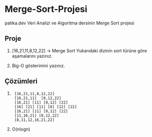 # Merge-Sort-Projesi
patika.dev Veri Analizi ve Algoritma dersinin Merge Sort projesi

## Proje

1. [16,21,11,8,12,22] -> Merge Sort
Yukarıdaki dizinin sort türüne göre aşamalarını yazınız.

2. Big-O gösterimini yazınız.


## Çözümleri

1. ```
    [16,21,11,8,12,22]
    [16,21,11]  [8,12,22]
    [16,21] [11] [8,12] [22]
    [16] [21] [11] [8] [12] [22]
    [16,21] [11] [8,12] [22]
    [11,16,21] [8,12,22]
    [8,11,12,16,21,22]
   ```
 2. O(nlogn)
